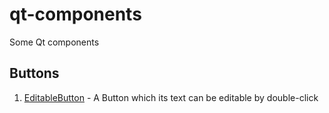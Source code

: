 # qt-components
Some Qt components


## Buttons
1. [EditableButton](components/Buttons/EditableButton) - A Button which its text can be editable by double-click
